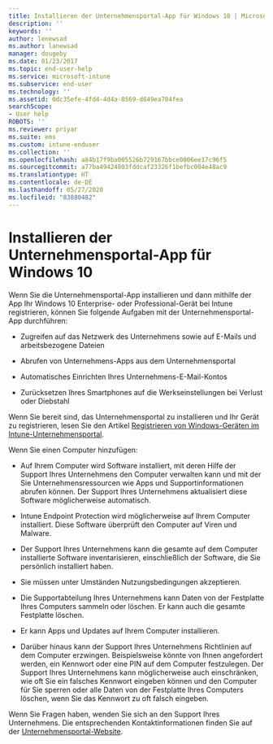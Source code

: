 ```yaml
---
title: Installieren der Unternehmensportal-App für Windows 10 | Microsoft-Dokumentation
description: ''
keywords: ''
author: lenewsad
ms.author: lanewsad
manager: dougeby
ms.date: 01/23/2017
ms.topic: end-user-help
ms.service: microsoft-intune
ms.subservice: end-user
ms.technology: ''
ms.assetid: 0dc35efe-4fd4-4d4a-8569-d649ea704fea
searchScope:
- User help
ROBOTS: ''
ms.reviewer: priyar
ms.suite: ems
ms.custom: intune-enduser
ms.collection: ''
ms.openlocfilehash: a84b17f9ba005526b729167bbce0006ee17c96f5
ms.sourcegitcommit: a77ba49424803fddcaf23326f1befbc004e48ac9
ms.translationtype: HT
ms.contentlocale: de-DE
ms.lasthandoff: 05/27/2020
ms.locfileid: "83880482"
---
```

# <a name="installing-the-company-portal-app-for-windows-10"></a>Installieren der Unternehmensportal-App für Windows 10  

Wenn Sie die Unternehmensportal-App installieren und dann mithilfe der App Ihr Windows 10 Enterprise- oder Professional-Gerät bei Intune registrieren, können Sie folgende Aufgaben mit der Unternehmensportal-App durchführen:

- Zugreifen auf das Netzwerk des Unternehmens sowie auf E-Mails und arbeitsbezogene Dateien

- Abrufen von Unternehmens-Apps aus dem Unternehmensportal

- Automatisches Einrichten Ihres Unternehmens-E-Mail-Kontos

- Zurücksetzen Ihres Smartphones auf die Werkseinstellungen bei Verlust oder Diebstahl

Wenn Sie bereit sind, das Unternehmensportal zu installieren und Ihr Gerät zu registrieren, lesen Sie den Artikel [Registrieren von Windows-Geräten im Intune-Unternehmensportal](windows-enrollment-company-portal.md).  

Wenn Sie einen Computer hinzufügen:

- Auf Ihrem Computer wird Software installiert, mit deren Hilfe der Support Ihres Unternehmens den Computer verwalten kann und mit der Sie Unternehmensressourcen wie Apps und Supportinformationen abrufen können. Der Support Ihres Unternehmens aktualisiert diese Software möglicherweise automatisch.

- Intune Endpoint Protection wird möglicherweise auf Ihrem Computer installiert. Diese Software überprüft den Computer auf Viren und Malware.

- Der Support Ihres Unternehmens kann die gesamte auf dem Computer installierte Software inventarisieren, einschließlich der Software, die Sie persönlich installiert haben.

- Sie müssen unter Umständen Nutzungsbedingungen akzeptieren.

- Die Supportabteilung Ihres Unternehmens kann Daten von der Festplatte Ihres Computers sammeln oder löschen. Er kann auch die gesamte Festplatte löschen.

- Er kann Apps und Updates auf Ihrem Computer installieren.

- Darüber hinaus kann der Support Ihres Unternehmens Richtlinien auf dem Computer erzwingen. Beispielsweise könnte von Ihnen angefordert werden, ein Kennwort oder eine PIN auf dem Computer festzulegen. Der Support Ihres Unternehmens kann möglicherweise auch einschränken, wie oft Sie ein falsches Kennwort eingeben können und den Computer für Sie sperren oder alle Daten von der Festplatte Ihres Computers löschen, wenn Sie das Kennwort zu oft falsch eingeben.

Wenn Sie Fragen haben, wenden Sie sich an den Support Ihres Unternehmens. Die entsprechenden Kontaktinformationen finden Sie auf der [Unternehmensportal-Website](https://go.microsoft.com/fwlink/?linkid=2010980).
